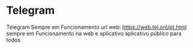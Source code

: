 # Telegram
Telegram Sempre em Funcionamento
url web: https://web.tel.onl/pt.html
sempre em Funcionamento na web e aplicativo
aplicativo público para todos
